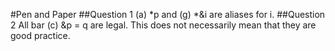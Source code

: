 #Pen and Paper
##Question 1
(a) *p and (g) *&i are aliases for i.
##Question 2
All bar (c) &p = q are legal. 
This does not necessarily mean that they are good practice.
